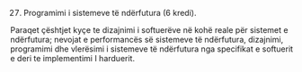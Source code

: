 27. Programimi i sistemeve të ndërfutura (6 kredi).

Paraqet çështjet kyçe te dizajnimi i softuerëve në kohë reale për sistemet e ndërfutura;
nevojat e performancës së sistemeve të ndërfutura, dizajnimi, programimi dhe vlerësimi i
sistemeve të ndërfutura nga specifikat e softuerit e deri te implementimi I harduerit.
